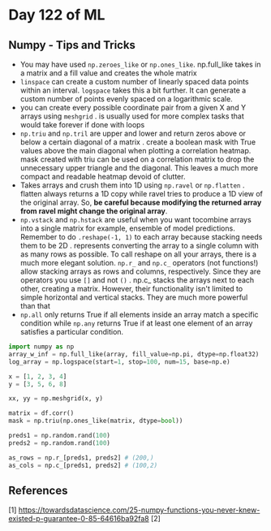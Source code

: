 # Day 122 of ML 

## Numpy - Tips and Tricks

* You may have used `np.zeroes_like` or `np.ones_like`. np.full_like takes in a matrix and a fill value and creates the whole matrix
* `linspace`  can create a custom number of linearly spaced data points within an interval. `logspace` takes this a bit further. It can generate a custom number of points evenly spaced on a logarithmic scale. 
* you can create every possible coordinate pair from a given X and Y arrays using `meshgrid` . is usually used for more complex tasks that would take forever if done with loops
* `np.triu` and `np.tril` are upper and lower and return zeros above or below a certain diagonal of a matrix .  create a boolean mask with True values above the main diagonal when plotting a correlation heatmap. mask created with triu can be used on a correlation matrix to drop the unnecessary upper triangle and the diagonal. This leaves a much more compact and readable heatmap devoid of clutter.
* Takes arrays and crush them into 1D using `np.ravel` or `np.flatten` .  flatten always returns a 1D copy while ravel tries to produce a 1D view of the original array. So, **be careful because modifying the returned array from ravel might change the original array**. 
* `np.vstack` and `np.hstack` are useful when you want tocombine arrays into a single matrix for example, ensemble of model predictions. Remember to do `.reshape(-1, 1)` to each array because stacking needs them to be 2D . represents converting the array to a single column with as many rows as possible. To call reshape on all your arrays, there is a much more elegant solution. `np.r_` and `np.c_` operators (not functions!) allow stacking arrays as rows and columns, respectively. Since they are operators you use `[]` and not `()` . np.c_ stacks the arrays next to each other, creating a matrix. However, their functionality isn't limited to simple horizontal and vertical stacks. They are much more powerful than that
* `np.all` only returns True if all elements inside an array match a specific condition while `np.any` returns True if at least one element of an array satisfies a particular condition.




```python
import numpy as np
array_w_inf = np.full_like(array, fill_value=np.pi, dtype=np.float32)
log_array = np.logspace(start=1, stop=100, num=15, base=np.e)

x = [1, 2, 3, 4]
y = [3, 5, 6, 8]

xx, yy = np.meshgrid(x, y)

matrix = df.corr()
mask = np.triu(np.ones_like(matrix, dtype=bool))

preds1 = np.random.rand(100)
preds2 = np.random.rand(100)

as_rows = np.r_[preds1, preds2] # (200,)
as_cols = np.c_[preds1, preds2] # (100,2)

```



**References**
------------
[1]  https://towardsdatascience.com/25-numpy-functions-you-never-knew-existed-p-guarantee-0-85-64616ba92fa8
[2]